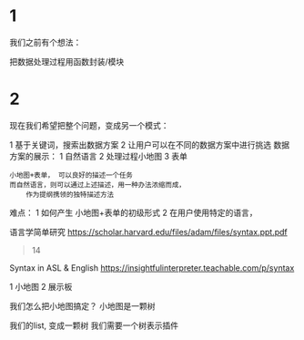 # 1
我们之前有个想法：

把数据处理过程用函数封装/模块

# 2 
现在我们希望把整个问题，变成另一个模式：

1 基于关键词，搜索出数据方案
2 让用户可以在不同的数据方案中进行挑选
    数据方案的展示：
    1 自然语言
    2 处理过程小地图
    3 表单

    小地图+表单， 可以良好的描述一个任务
    而自然语言，则可以通过上述描述，用一种办法浓缩而成， 
        作为提纲携领的独特描述方法

难点：
    1 如何产生 小地图+表单的初级形式
    2 在用户使用特定的语言，


语言学简单研究
https://scholar.harvard.edu/files/adam/files/syntax.ppt.pdf
> 14

Syntax in ASL & English
https://insightfulinterpreter.teachable.com/p/syntax





1 小地图
2 展示板

我们怎么把小地图搞定？
小地图是一颗树

我们的list, 变成一颗树
我们需要一个树表示插件





